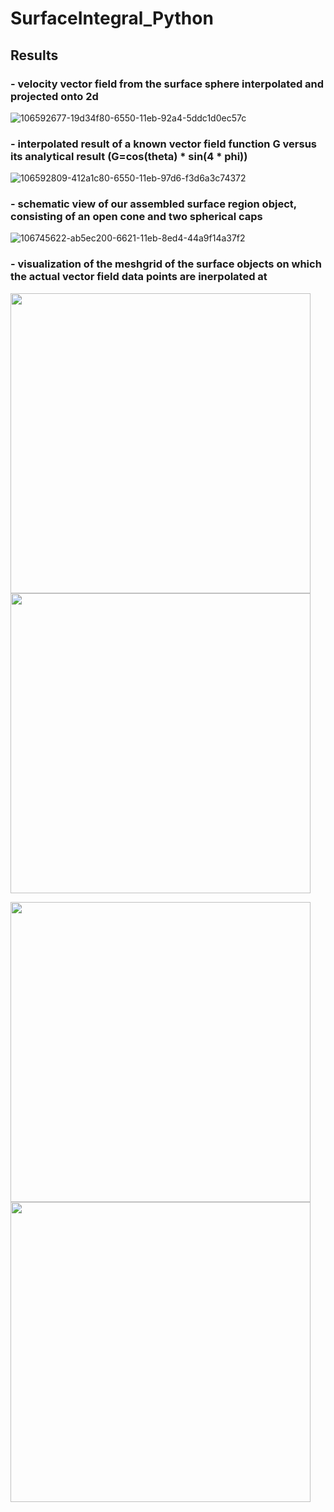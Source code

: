 # SurfaceIntegral_Python

## Results

### - velocity vector field from the surface sphere interpolated and projected onto 2d

![106592677-19d34f80-6550-11eb-92a4-5ddc1d0ec57c](https://user-images.githubusercontent.com/49908052/143507704-1fbaf4d7-3e85-466b-b4bf-ebfc0595824e.png)

### - interpolated result of a known vector field function G versus its analytical result (G=cos(theta) * sin(4 * phi))

![106592809-412a1c80-6550-11eb-97d6-f3d6a3c74372](https://user-images.githubusercontent.com/49908052/143507708-bdd889cc-5a7f-40df-9eca-8a0cb8252ddf.png)

### - schematic view of our assembled surface region object, consisting of an open cone and two spherical caps

![106745622-ab5ec200-6621-11eb-8ed4-44a9f14a37f2](https://user-images.githubusercontent.com/49908052/143508151-4ab517e5-613a-49b7-9e5c-f60fa14503a7.png)

### - visualization of the meshgrid of the surface objects on which the actual vector field data points are inerpolated at

<p float="left">
<img src="https://user-images.githubusercontent.com/49908052/143508318-79e6d2f6-8205-4535-a96a-6d6bf7e85a22.png" width="480"/>
<img src="https://user-images.githubusercontent.com/49908052/143508320-6b116e94-6c7b-4a56-9e08-8badca03ccb2.png" width="480"/>
</p>
<p float="left">
<img src="https://user-images.githubusercontent.com/49908052/143508674-621019db-b196-4f1f-9f28-db16c34bd378.png" width="480"/>
<img src="https://user-images.githubusercontent.com/49908052/143508676-6026053b-d3af-41f0-ab01-2acfc0bccc62.png" width="480"/>
</p>

